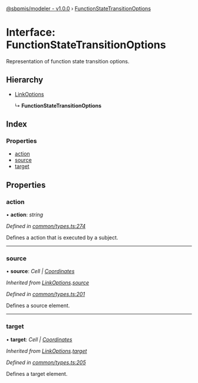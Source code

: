 [@sbpmjs/modeler - v1.0.0](../README.md) › [FunctionStateTransitionOptions](functionstatetransitionoptions.md)

# Interface: FunctionStateTransitionOptions

Representation of function state transition options.

## Hierarchy

* [LinkOptions](linkoptions.md)

  ↳ **FunctionStateTransitionOptions**

## Index

### Properties

* [action](functionstatetransitionoptions.md#action)
* [source](functionstatetransitionoptions.md#source)
* [target](functionstatetransitionoptions.md#target)

## Properties

###  action

• **action**: *string*

*Defined in [common/types.ts:274](https://github.com/mkolodiy/sbpmjs/blob/97cb194/packages/sbpm-modeler/lib/common/types.ts#L274)*

Defines a action that is executed by a subject.

___

###  source

• **source**: *Cell | [Coordinates](coordinates.md)*

*Inherited from [LinkOptions](linkoptions.md).[source](linkoptions.md#source)*

*Defined in [common/types.ts:201](https://github.com/mkolodiy/sbpmjs/blob/97cb194/packages/sbpm-modeler/lib/common/types.ts#L201)*

Defines a source element.

___

###  target

• **target**: *Cell | [Coordinates](coordinates.md)*

*Inherited from [LinkOptions](linkoptions.md).[target](linkoptions.md#target)*

*Defined in [common/types.ts:205](https://github.com/mkolodiy/sbpmjs/blob/97cb194/packages/sbpm-modeler/lib/common/types.ts#L205)*

Defines a target element.
